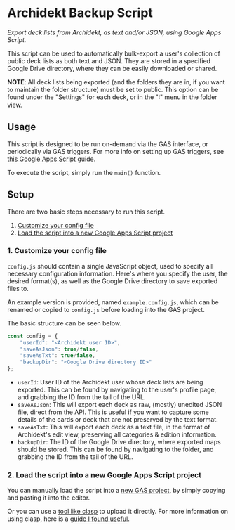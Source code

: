 # Archidekt Backup Script

*Export deck lists from Archidekt, as text and/or JSON, using Google Apps Script.*

This script can be used to automatically bulk-export a user's collection of
public deck lists as both text and JSON. They are stored in a specified
Google Drive directory, where they can be easily downloaded or shared.

**NOTE**: All deck lists being exported (and the folders they are in, if you want to maintain the folder structure) must be set to public.
This option can be found under the "Settings" for each deck, or in the "⫶" menu in the folder view.

## Usage

This script is designed to be run on-demand via the GAS interface, or
periodically via GAS triggers. For more info on setting up GAS triggers, see
[this Google Apps Script guide](https://developers.google.com/apps-script/guides/triggers).

To execute the script, simply run the `main()` function.

## Setup

There are two basic steps necessary to run this script.

1. [Customize your config file](#1.-Customize-your-config-file)
2. [Load the script into a new Google Apps Script project](#2.-Load-the-script-into-a-new-Google-Apps-Script-project)

### 1. Customize your config file

`config.js` should contain a single JavaScript object, used to specify all
necessary configuration information. Here's where you specify the user, the
desired format(s), as well as the Google Drive directory to save exported
files to.

An example version is provided, named `example.config.js`, which can be
renamed or copied to `config.js` before loading into the GAS project.

The basic structure can be seen below.

```js
const config = {
    "userId": "<Archidekt user ID>",
    "saveAsJson": true/false,
    "saveAsTxt": true/false,
    "backupDir": "<Google Drive directory ID>"
};
```

- `userId`: User ID of the Archidekt user whose deck lists are being exported.
    This can be found by navigating to the user's profile page, and grabbing
    the ID from the tail of the URL.
- `saveAsJson`: This will export each deck as raw, (mostly) unedited JSON file,
    direct from the API. This is useful if you want to capture some details of
    the cards or deck that are not preserved by the text format.
- `saveAsTxt`: This will export each deck as a text file, in the format of
    Archidekt's edit view, preserving all categories & edition information.
- `backupDir`: The ID of the Google Drive directory, where exported maps
    should be stored. This can be found by navigating to the folder, and
    grabbing the ID from the tail of the URL.

### 2. Load the script into a new Google Apps Script project

You can manually load the script into a
[new GAS project](https://www.google.com/script/start/),
by simply copying and pasting it into the editor.

Or you can use a
[tool like clasp](https://developers.google.com/apps-script/guides/clasp)
to upload it directly. For more information on using clasp, here is a
[guide I found useful](https://github.com/gscharf94/Clasp-Basics-for-Reddit).
